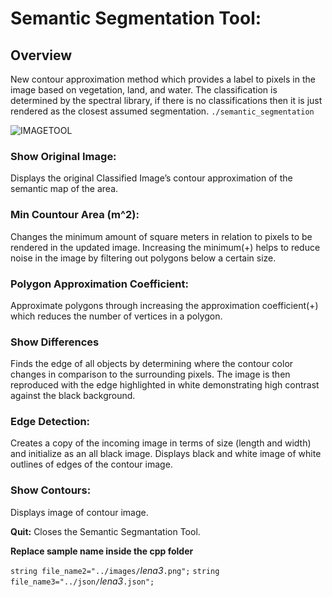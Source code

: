 # Semantic Segmentation Tool: 
## Overview
New contour approximation method which provides a label to pixels in the image based on vegetation, land, and water. The classification is determined by the spectral library, if there is no classifications then it is just rendered as the closest assumed segmentation.
`./semantic_segmentation`

![IMAGETOOL](../images/semantic1)

### Show Original Image:
Displays the original Classified Image’s contour approximation of the semantic map of the area.

### Min Countour Area (m^2):
Changes the minimum amount of square meters in relation to pixels to be rendered in the updated image. Increasing the minimum(+) helps to reduce noise in the image by filtering out polygons below a certain size.

### Polygon Approximation Coefficient:
Approximate polygons through increasing the approximation coefficient(+) which reduces the number of vertices in a polygon.

### Show Differences
Finds the edge of all objects by determining where the contour color changes in comparison to the surrounding pixels. The image is then reproduced with the edge highlighted in white demonstrating high contrast against the black background.

### Edge Detection: 
Creates a copy of the incoming image in terms of size (length and width) and initialize as an all black image. Displays black and white image of white outlines of edges of the contour image.

### Show Contours:
Displays image of contour image.

**Quit:**
Closes the Semantic Segmantation Tool.

**Replace sample name inside the cpp folder**

  `string file_name2="../images/`*lena3*`.png";`
  `string file_name3="../json/`*lena3*`.json";`

